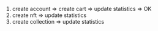 1. create account => create cart => update statistics => OK
2. create nft => update statistics
3. create collection => update statistics
